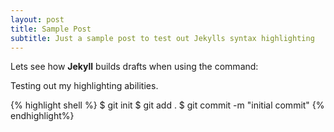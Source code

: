 ```yaml
---
layout: post
title: Sample Post
subtitle: Just a sample post to test out Jekylls syntax highlighting
---
```


Lets see how **Jekyll** builds drafts when using the command:  

Testing out my highlighting abilities.

{% highlight shell %}
 $ git init
 $ git add .
 $ git commit -m "initial commit"
{% endhighlight%}
